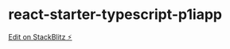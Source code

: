 # react-starter-typescript-p1iapp

[Edit on StackBlitz ⚡️](https://stackblitz.com/edit/react-starter-typescript-p1iapp)